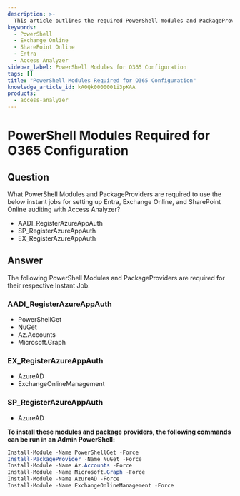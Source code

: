 ```yaml
---
description: >-
  This article outlines the required PowerShell modules and PackageProviders for configuring Entra, Exchange Online, and SharePoint Online auditing with Access Analyzer.
keywords:
  - PowerShell
  - Exchange Online
  - SharePoint Online
  - Entra
  - Access Analyzer
sidebar_label: PowerShell Modules for O365 Configuration
tags: []
title: "PowerShell Modules Required for O365 Configuration"
knowledge_article_id: kA0Qk0000001i3pKAA
products:
  - access-analyzer
---
```


# PowerShell Modules Required for O365 Configuration

## Question

What PowerShell Modules and PackageProviders are required to use the below instant jobs for setting up Entra, Exchange Online, and SharePoint Online auditing with Access Analyzer?

- AADI_RegisterAzureAppAuth
- SP_RegisterAzureAppAuth
- EX_RegisterAzureAppAuth

## Answer

The following PowerShell Modules and PackageProviders are required for their respective Instant Job:

### AADI_RegisterAzureAppAuth

- PowerShellGet
- NuGet
- Az.Accounts
- Microsoft.Graph

### EX_RegisterAzureAppAuth

- AzureAD
- ExchangeOnlineManagement

### SP_RegisterAzureAppAuth

- AzureAD

**To install these modules and package providers, the following commands can be run in an Admin PowerShell:**

```powershell
Install-Module -Name PowerShellGet -Force
Install-PackageProvider -Name NuGet -Force
Install-Module -Name Az.Accounts -Force
Install-Module -Name Microsoft.Graph -Force
Install-Module -Name AzureAD -Force
Install-Module -Name ExchangeOnlineManagement -Force
```